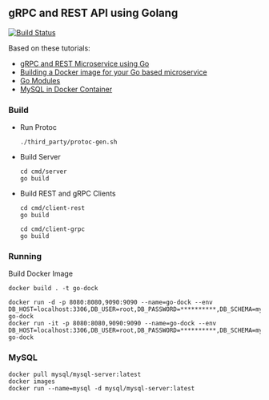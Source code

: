 ## gRPC and REST API using Golang

[![Build Status](https://travis-ci.org/arunkpatra/go-grpc-http-rest-microservice-tutorial.svg?branch=main)](https://travis-ci.org/arunkpatra/go-grpc-http-rest-microservice-tutorial)

Based on these tutorials:

- [gRPC and REST Microservice using Go](https://medium.com/@amsokol.com/tutorial-how-to-develop-go-grpc-microservice-with-http-rest-endpoint-middleware-kubernetes-daebb36a97e9)
- [Building a Docker image for your Go based microservice](https://levelup.gitconnected.com/complete-guide-to-create-docker-container-for-your-golang-application-80f3fb59a15e)
- [Go Modules](https://insujang.github.io/2020-04-04/go-modules/)
- [MySQL in Docker Container](https://phoenixnap.com/kb/mysql-docker-container)

### Build

- Run Protoc
  ``` 
  ./third_party/protoc-gen.sh
  ```
- Build Server
    ``` 
    cd cmd/server
    go build
    ```

- Build REST and gRPC Clients
    ``` 
    cd cmd/client-rest
    go build
    
    cd cmd/client-grpc
    go build
    ```
### Running
Build Docker Image
```
docker build . -t go-dock  
```
```
docker run -d -p 8080:8080,9090:9090 --name=go-dock --env DB_HOST=localhost:3306,DB_USER=root,DB_PASSWORD=**********,DB_SCHEMA=mysql go-dock
docker run -it -p 8080:8080,9090:9090 --name=go-dock --env DB_HOST=localhost:3306,DB_USER=root,DB_PASSWORD=**********,DB_SCHEMA=mysql go-dock
```

### MySQL

```
docker pull mysql/mysql-server:latest
docker images
docker run --name=mysql -d mysql/mysql-server:latest

```

